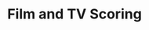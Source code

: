 ---
templateKey: music-film-tv-scoring
id: 883a4bc1-e1bd-4bda-a0dc-0b53c5834adf
title: Film and TV Scoring
content:
  - video: BAM
    id: f5acebab-a9ce-4f73-8e62-d2275010cc44
    url: https://www.nfb.ca/film/bam/
    thumbnail: https://res.cloudinary.com/dunew51zn/image/upload/v1617059319/music/vid_T_BAM_tb6rgt.jpg
    body: |-
      short film directed by Howie Shia

      music by Tim Shia & LEO37

      NATIONAL FILM BOARD OF CANADA, 2015

      in competition at Toronto International Film Festival 2015
  - video: HOOD
    id: c28aca70-1cd8-4742-9441-44123e379886
    url: https://player.vimeo.com/video/46636118
    thumbnail: https://res.cloudinary.com/dunew51zn/image/upload/v1617059319/music/vid_T_hood-1_oq0bgg.jpg
    body: |-
      TV pilot

      DISNEY, 2010

      Music by Tim Shia
  - video: Traces of Joy
    id: 93018785-4621-4876-ad88-4c830a7643f9
    url: https://www.youtube.com/embed/DpsyKhIlZjE
    thumbnail: https://res.cloudinary.com/dunew51zn/image/upload/v1617059319/music/vid_T_joy_zyhul0.jpg
    body: |-
      Two inner-city girls meet at their local playground: their chalk drawings include an imaginary friend Joey, whose mysterious circumstances are eventually revealed.
  - video: 'Peggy Baker: Four Phrases'
    id: cf5379a8-df8d-4100-8b35-2aa7cab57a42
    url: https://www.nfb.ca/film/peggy_baker_four_phrases/embed/player
    thumbnail: https://res.cloudinary.com/dunew51zn/image/upload/v1617059319/music/vid_T_peggybaker_zp62kv.jpg
    body: |-
      short film commissioned by the Governor General's Performing Arts Awards

      NATIONAL FILM BOARD OF CANADA, 2009

      Music by Tim Shia
  - video: Chinatown Cops
    id: c4a483b3-dc25-4d82-a0da-d4771f089910
    url: https://www.youtube.com/embed/HpdkoLMVBds
    thumbnail: https://res.cloudinary.com/dunew51zn/image/upload/v1617059318/music/vid_T_chinatown_690_vys12i.jpg
    body: |-
      TV pilot

      PORTFOLIO ENTERTAINMENT/TELETOON, 2008

      Music by Tim Shia
  - video: Breakout
    id: c97cd807-8278-4303-9f08-babdb1f27a4e
    url: https://www.youtube.com/embed/-iTxczgnN_4
    thumbnail: https://res.cloudinary.com/dunew51zn/image/upload/v1617059318/music/vid_t_breakout_fn9a4y.jpg
    body: |-
      TV series theme & score

      CBC TELEVISION, 2008

      Music by Tim Shia
  - video: UN-Habitat World Urban Forum iii
    id: b136561e-a58a-4277-a63a-d0cde782b2c0
    url: https://www.youtube.com/embed/xnQ1wnnsPus
    thumbnail: https://res.cloudinary.com/dunew51zn/image/upload/v1617059319/music/vid_T_wufiii_oqtpib.jpg
    body: |-
      PSA

      National Film Board of Canada, 2006

      Music by Tim Shia
---